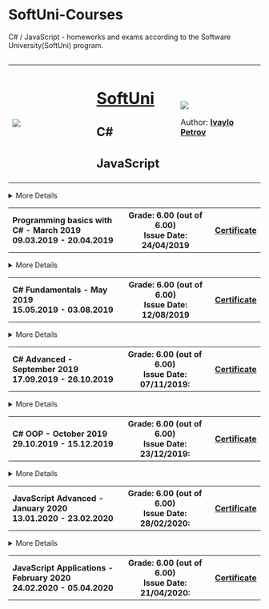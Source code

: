 # SoftUni-Courses
C# / JavaScript - homeworks and exams according to the Software University(SoftUni) program. 


<!-- Head Start -->
<table border="0" width="100%" cellspacing="2" cellpadding="3" align="left">
<tbody>
<tr>
<td align="left" width="33%"><img style="text-align: center;" src="http://conf.softuni.bg/wp-content/uploads/2015/01/SoftUni-Logo-Flat_square-blue-300x235.png"/></td>
  
<td align="left" width="33%">
<h1><a href="https://softuni.bg/">SoftUni</a></h1>
<h2>C#</h2>
  <h2>JavaScript</h2>
</td>

<td align="left" width="33%">
  <img src="https://avatars1.githubusercontent.com/u/52930559?s=460&u=56c073c9be5078b046e7d01ceff70417375ceb2f&v=4"/>
  
<!--   TODO: Add linkedIn profile -->
<!-- <img src="https://avatars1.githubusercontent.com/u/52930559?s=460&u=56c073c9be5078b046e7d01ceff70417375ceb2f&v=4" width = 20% height= 20% alt="LinkedIn" /> -->
Author: 
 <strong>
<a title="Ivaylo Petrov" href="XXXX" target="_blank">
Ivaylo Petrov
</a>
 </strong></p>
</td>
</tr>
</tbody>
</table>
<!-- Head End -->

<!-- C# Basics Start -->
<hr />
<!-- Summary Begin -->
<details>
<summary> More Details
<table border="0.3" width="100%" cellspacing="1" cellpadding="3" align="left">
<tbody>
<tr><th align="left" width="50%">Programming basics with C# - March 2019 <br /> 
09.03.2019 - 20.04.2019</th><th width="40%">Grade: 6.00 (out of 6.00)<br /> Issue Date: 24/04/2019</th><th>
<p><a title="C# Basics" href="https://softuni.bg/certificates/details/66322/4f0418c3" target="_blank">Certificate</a></p>
</th></tr>
</tbody>
</table>
</summary>
<!-- Summary End -->
  
<table border="0" width="100%" cellspacing="1" cellpadding="3" align="left">
<tbody>
<!-- Course Body -->
<tr>
<td width="50%">
<p><a title="Simple operations and calculations" href="https://github.com/q2kPetrov/SoftUni-Courses/tree/master/C%23%20Basics/Exercises/1.%20Simple%20Operations%20and%20Calculations" target="_blank">Simple operations and calculations - exercises</a></p>

<td colspan="2" width="50%">
<p><a title="Conditional statements" href="https://github.com/q2kPetrov/SoftUni-Courses/tree/master/C%23%20Basics/Exercises/2_Conditional-statements" target="_blank">Conditional statements - exercises</a></p>
</td>
</tr>

<tr>
<td width="50%">
<p><a title="Nested conditional statements" href="https://github.com/q2kPetrov/SoftUni-Courses/tree/master/C%23%20Basics/Exercises/3_Nested-conditional-statements" target="_blank">Nested conditional statements - exercises</a></p>
</td>
<td colspan="2" width="50%">
<p><a title="While loop" href="https://github.com/q2kPetrov/SoftUni-Courses/tree/master/C%23%20Basics/Exercises/4_While-loop" target="_blank">While loop - exercises</a></p>
</td>
</tr>
<tr>
<td width="50%">
<p><a title="For loop" href="https://github.com/q2kPetrov/SoftUni-Courses/tree/master/C%23%20Basics/Exercises/5_For-loop" target="_blank">For loop - exercises</a></p>
</td>
<td colspan="2" width="50%">
<p><a title="Nested loops" href="https://github.com/q2kPetrov/SoftUni-Courses/tree/master/C%23%20Basics/Exercises/6_Nested-loops" target="_blank">Nested loops - exercises</a></p>
</td>
</tr>


<tr>
<tr><td colspan="3" align="center" width="100%"><p>Exam Preparation</p></td></tr>
</tr>
<tr>
<td width="50%">
<p><a title="Exam 24 November 2019" href="https://github.com/q2kPetrov/SoftUni-Courses/tree/master/C%23%20Basics/Exams/Exam%20-%2024%20November%202019" target="_blank">Programming basics with C# Exam - 24 November 2019</a></p>
</td>
<td colspan="2" width="50%">
<p><a title="Exam 20 April 2019" href="https://github.com/q2kPetrov/SoftUni-Courses/tree/master/C%23%20Basics/Exams/Exam%20-%2020%20%20April%202019" target="_blank">Programming basics with C# - 20 April 2019 (exam)</a></p>
</td>
</tr>
<tr>
<tr>
<td width="50%">
<p><a title="Programming basics Exam - 9/10 March" href="https://github.com/q2kPetrov/SoftUni-Courses/tree/master/C%23%20Basics/Exams/Exams%20-%209%20and%2010%20March%202019" target="_blank">Programming basics Exams - 9 and 10 March 2019</a></p>
</td>
</tr>
</tbody>
</table>
</details>
<hr />
<!-- C# Basics End -->


<!-- C# Fundamentals Start -->
<hr />
<!-- Summary Begin -->
<details>
<summary> More Details
<table border="0.3" width="100%" cellspacing="1" cellpadding="3" align="left">
<tbody>
<tr><th align="left" width="50%">C# Fundamentals - May 2019<br /> 
15.05.2019 - 03.08.2019</th><th width="40%">Grade: 6.00 (out of 6.00)<br /> Issue Date: 12/08/2019</th><th>
<p><a title="C# Fundamentals" href="https://softuni.bg/certificates/details/69255/3315630e" target="_blank">Certificate</a></p>
</th></tr>
</tbody>
</table>
</summary>
<!-- Summary End -->
  
<table border="0" width="100%" cellspacing="1" cellpadding="3" align="left">
<tbody>
<!-- Course Body -->
<tr>
<td width="50%">
<p><a title="Basic sintax, conditional statements and loops" href="https://github.com/q2kPetrov/SoftUni-Courses/tree/master/C%23%20Fundamentals/01_BasicSyntaxConditionalStatementsAndLoops/Exercises/Exercisesss" target="_blank">Basic sintax, conditional statements and loops - exercises</a></p>
<p><a title="Basic sintax, conditional statements and loops" href="https://github.com/q2kPetrov/SoftUni-Courses/tree/master/C%23%20Fundamentals/01_BasicSyntaxConditionalStatementsAndLoops/Exercises/Exercisesss" target="_blank">Basic sintax, conditional statements and loops - additional exercises</a></p>
<td colspan="2" width="50%">
<p><a title="Lists" href="https://github.com/q2kPetrov/SoftUni-Courses/tree/master/C%23%20Fundamentals/05_Lists/Exercises" target="_blank">Lists - exercises</a></p>
  <p><a title="Lists" href="https://github.com/q2kPetrov/SoftUni-Courses/tree/master/C%23%20Fundamentals/05_Lists/MoreExercises" target="_blank">Lists - additional exercises</a></p>
</td>
</tr>

<tr>
<td width="50%">
<p><a title="Data types and variables" href="https://github.com/q2kPetrov/SoftUni-Courses/tree/master/C%23%20Fundamentals/02_DataTypesAndVariables" target="_blank">Data types and variables - exercises</a></p>
</td>
<td colspan="2" width="50%">
<p><a title="Arrays" href="https://github.com/q2kPetrov/SoftUni-Courses/tree/master/C%23%20Fundamentals/03_Arrays/Exercises" target="_blank">Arrays - exercises</a></p>
  <p><a title="Arrays" href="https://github.com/q2kPetrov/SoftUni-Courses/tree/master/C%23%20Fundamentals/03_Arrays/MoreExercises" target="_blank">Arrays - additional exercises</a></p>
</td>
</tr>

<tr> 
<td width="50%">
<p><a title="Methods" href="https://github.com/q2kPetrov/SoftUni-Courses/tree/master/C%23%20Fundamentals/04_Methods/Exercises" target="_blank">Methods - exercises</a></p>
  <p><a title="Arrays" href="https://github.com/q2kPetrov/SoftUni-Courses/tree/master/C%23%20Fundamentals/04_Methods/MoreExercises" target="_blank">Methods - additional exercises</a></p>
</td>
  
<td colspan="2" width="50%">
<p><a title="Objects and classes" href="https://github.com/q2kPetrov/SoftUni-Courses/tree/master/C%23%20Fundamentals/06_ObjectsAndClasses/Exercises" target="_blank">Objects and classes - exercises</a></p> 
</td>
</tr>

<tr>
<td width="50%">
<p><a title="Associative arrays" href="https://github.com/q2kPetrov/SoftUni-Courses/tree/master/C%23%20Fundamentals/07_AssociativeArrays/Exercises" target="_blank">Associative arrays - exercises</a></p>
  <p><a title="Associative arrays" href="https://github.com/q2kPetrov/SoftUni-Courses/tree/master/C%23%20Fundamentals/07_AssociativeArrays/MoreExercises" target="_blank">Associative arrays - additional exercises</a></p>
</td>
<td colspan="2" width="50%">
<p><a title="Text processing" href="https://github.com/q2kPetrov/SoftUni-Courses/tree/master/C%23%20Fundamentals/08_TextProcessing/Exercises" target="_blank">Text processing - exercises</a></p>
  <p><a title="Text processing" href="https://github.com/q2kPetrov/SoftUni-Courses/tree/master/C%23%20Fundamentals/08_TextProcessing/MoreExercises" target="_blank">Text processing - additional exercises</a></p>
</td>
</tr>

<tr>
<td  width="50%">
<p><a title="Regular expressions" href="https://github.com/q2kPetrov/SoftUni-Courses/tree/master/C%23%20Fundamentals/09_RegularExpressions/Exercises" target="_blank">Regular expressions - exercises</a></p>
  <p><a title="Regular expressions" href="https://github.com/q2kPetrov/SoftUni-Courses/tree/master/C%23%20Fundamentals/09_RegularExpressions/MoreExercises" target="_blank">Regular expressions - additional exercises</a></p>
</td>
</tr>


<tr>
<tr><td colspan="3" align="center" width="100%"><p>Mid Exam Preparation</p></td></tr>
</tr>

<tr>
<td width="50%">
<p><a title="Mid exam 10 March 2019 - group 2" href="https://github.com/q2kPetrov/SoftUni-Courses/tree/master/C%23%20Fundamentals/Exams/Mid%20Exams/Mid%20Exam%20-%2010%20March%202019%20Group%202" target="_blank">Mid exam 10 March 2019 - group 2</a></p>
</td>
<td colspan="2" width="50%">
<p><a title="Mid exam 30 June 2019 - group 1" href="https://github.com/q2kPetrov/SoftUni-Courses/tree/master/C%23%20Fundamentals/Exams/Mid%20Exams/Mid%20Exam%20-%2030%20June%202019%20Group%201" target="_blank">Mid exam 30 June 2019 - group 1</a></p>
</td>
</tr>

<tr>
<td width="50%">
<p><a title="Mid exam 4 November 2018" href="https://github.com/q2kPetrov/SoftUni-Courses/tree/master/C%23%20Fundamentals/Exams/Mid%20Exams/Mid%20Exam%20-%204%20November%202018" target="_blank">Mid exam 4 November 2018</a></p>
</td>
<td colspan="2" width="50%">
<p><a title="Mid exam 16 April 2019" href="https://github.com/q2kPetrov/SoftUni-Courses/tree/master/C%23%20Fundamentals/Exams/Mid%20Exams/Retake%20Mid%20Exam%20-%2016%20April%202019" target="_blank">Mid exam 16 April 2019</a></p>
</td>
</tr>

<tr>
<tr><td colspan="3" align="center" width="100%"><p>Final Exam Preparation</p></td></tr>
</tr>

<tr>
<td width="50%">
<p><a title="Final exam" href="https://github.com/q2kPetrov/SoftUni-Courses/tree/master/C%23%20Fundamentals/Exams/Final%20Exams/Final%20Exam%20-%2003%20August%202019%20Group%201" target="_blank">Final exam - 3 August 2019 - group 1</a></p>
</td>
<td colspan="2" width="50%">
<p><a title="06 April 2019" href="https://github.com/q2kPetrov/SoftUni-Courses/tree/master/C%23%20Fundamentals/Exams/Final%20Exams/Final%20Exam%20-%2006%20April%202019" target="_blank">Final exam - 06 April 2019</a></p>
</td>
</tr>

<tr>
<td width="50%">
<p><a title="Final exam" href="https://github.com/q2kPetrov/SoftUni-Courses/tree/master/C%23%20Fundamentals/Exams/Final%20Exams/Final%20Exam%20-%2014%20April%202019%20Group%20I" target="_blank">Final exam - 14 April 2019 - group 1</a></p>
</td>
<td colspan="2" width="50%">
<p><a title="14 April 2019" href="https://github.com/q2kPetrov/SoftUni-Courses/tree/master/C%23%20Fundamentals/Exams/Final%20Exams/Final%20Exam%20-%2014%20April%202019%20Group%20II" target="_blank">Final exam - 14 April 2019 - group 2</a></p>
</td>
</tr>

<tr>
<td width="50%">
<p><a title="Final exam" href="https://github.com/q2kPetrov/SoftUni-Courses/tree/master/C%23%20Fundamentals/Exams/Final%20Exams/Final%20Exam%20-%2016%20December%202018" target="_blank">Final exam - 16 December 2018</a></p>
</td>
<td colspan="2" width="50%">
<p><a title="Final exam" href="https://github.com/q2kPetrov/SoftUni-Courses/tree/master/C%23%20Fundamentals/Exams/Final%20Exams/Final%20Exam%20Preparation%20-%2024%20July%202019" target="_blank">Final exam - 24 July 2019</a></p>
</td>
</tr>

<tr>
<td width="50%">
<p><a title="Retake Final exam" href="https://github.com/q2kPetrov/SoftUni-Courses/tree/master/C%23%20Fundamentals/Exams/Final%20Exams/Retake%20Final%20Exam%20-%2018%20April%202018" target="_blank">Final exam - Retake - 18 April 2018</a></p>
</td>
</tr>

</tbody>
</table>
</details>
<hr />
<!-- C# Fundamentals End -->

<!-- C# Advanced Start -->  
<hr />
<!-- Summary Begin -->
<details>
<summary> More Details
<table border="0" width="100%" cellspacing="1" cellpadding="3" align="left">

<tr><th align="left" width="50%">C# Advanced - September 2019 <br /> 17.09.2019 - 26.10.2019</th><th width="40%">Grade: 6.00 (out of 6.00) <br /> Issue Date: 07/11/2019:</th><th>
<p><a title="C# Advanced" href="https://softuni.bg/certificates/details/72147/9addc663" target="_blank">Certificate</a></p>
</th></tr>
</table>
</summary>
<!-- Summary End -->

<table border="0" width="100%" cellspacing="0" cellpadding="0" align="left">
<!-- Course Body -->
<tr >
<td width="20%">
<ul >
  <li><p><a title="Stacks and queues" href="https://github.com/q2kPetrov/SoftUni-Courses/tree/master/C%23Advanced/Exercises/01_StacksAndQueues" target="_blank">Stacks and queues - exercises</a>
   </p>
   </li>
</ul>
</td>
<td colspan="2" width="20%">
<ul >
  <li><p><a title="Multidimensional arrays" href="https://github.com/q2kPetrov/SoftUni-Courses/tree/master/C%23Advanced/Exercises/02_MultidimensionalArrays" target="_blank">Multidimensional arrays - exercises</a></p>
  </li>
  </ul>
</td>
</tr>

<tr >
<td width="20%">
<ul >
  <li><p><a title="Sets and dictionaries" href="https://github.com/q2kPetrov/SoftUni-Courses/tree/master/C%23Advanced/Exercises/03_SetsAndDictionaries" target="_blank">Sets and dictionaries - exercises</a>
   </p>
   </li>
</ul>
</td>
<td colspan="2" width="20%">
<ul >
  <li><p><a title="Functional programming" href="https://github.com/q2kPetrov/SoftUni-Courses/tree/master/C%23Advanced/Exercises/04_FunctionalProgramming" target="_blank">Functional programming - exercises</a></p>
  </li>
  </ul>
</td>
</tr>

<tr >
<td width="20%">
<ul >
  <li><p><a title="Defining classes" href="https://github.com/q2kPetrov/SoftUni-Courses/tree/master/C%23Advanced/Exercises/05_DefiningClasses" target="_blank">Defining classes - exercises</a>
   </p>
   </li>
</ul>
</td>
<td colspan="2" width="20%">
<ul >
  <li><p><a title="Generics" href="https://github.com/q2kPetrov/SoftUni-Courses/tree/master/C%23Advanced/Exercises/06_Generics" target="_blank">Generics - exercises</a></p>
  </li>
  </ul>
</td>
</tr>

<tr >
<td width="20%">
<ul >
  <li><p><a title="Iterators and comparators" href="https://github.com/q2kPetrov/SoftUni-Courses/tree/master/C%23Advanced/Exercises/07_IteratorsAndComparators" target="_blank">Iterators and comparators - exercises</a>
   </p>
   </li>
</ul>
</td>
</tr>

<tr>
<tr><td colspan="3" align="center" width="100%"><p>Exam Preparation</p></td></tr>
</tr>

<tr >
<td width="20%">
<ul >
  <li><p><a title="13 August 2019" href="https://github.com/q2kPetrov/SoftUni-Courses/tree/master/C%23Advanced/ExamPreparation/13_August_2019" target="_blank">Exam - 13 August 2019</a>
   </p>
   </li>
</ul>
</td>
<td colspan="2" width="20%">
<ul >
  <li><p><a title="16 April 2019" href="https://github.com/q2kPetrov/SoftUni-Courses/tree/master/C%23Advanced/ExamPreparation/16_April_2019" target="_blank">Exam - 16 April 2019</a></p>
  </li>
  </ul>
</td>
</tr>

<tr >
<td width="20%">
<ul >
  <li><p><a title="17 February 2019" href="https://github.com/q2kPetrov/SoftUni-Courses/tree/master/C%23Advanced/ExamPreparation/17_Feb_2019" target="_blank">Exam - 17 February 2019</a>
   </p>
   </li>
</ul>
</td>
<td colspan="2" width="20%">
<ul >
  <li><p><a title="23 June 2019" href="https://github.com/q2kPetrov/SoftUni-Courses/tree/master/C%23Advanced/ExamPreparation/23_June_2019" target="_blank">Exam - 23 June 2019</a></p>
  </li>
  </ul>
</td>
</tr>

<tr >
<td width="20%">
<ul >
  <li><p><a title="23 October 2019" href="https://github.com/q2kPetrov/SoftUni-Courses/tree/master/C%23Advanced/ExamPreparation/23_October_2019" target="_blank">Exam - 23 October 2019</a>
   </p>
   </li>
</ul>
</td>
<td colspan="2" width="20%">
<ul >
  <li><p><a title="24 February 2019" href="https://github.com/q2kPetrov/SoftUni-Courses/tree/master/C%23Advanced/ExamPreparation/24_Feb_2019" target="_blank">Exam - 24 February 2019</a></p>
  </li>
  </ul>
</td>
</tr>
</table>
</details>
<hr />
<!-- C# Advanced End -->

<!-- C# OOP Start -->  
<hr />
<!-- Summary Begin -->
<details>
<summary> More Details
<table border="0" width="100%" cellspacing="1" cellpadding="3" align="left">

<tr><th align="left" width="50%">C# OOP - October 2019 <br /> 29.10.2019 - 15.12.2019</th><th width="40%">Grade: 6.00 (out of 6.00) <br /> Issue Date: 23/12/2019:</th><th>
<p><a title="C# OOP" href="https://softuni.bg/certificates/details/75306/fc669a56" target="_blank">Certificate</a></p>
</th></tr>
</table>
</summary>
<!-- Summary End -->

<table border="0" width="100%" cellspacing="0" cellpadding="0" align="left">
<!-- Course Body -->
<tr >
<td width="20%">
<ul >
  <li><p><a title="Working with abstraction" href="https://github.com/q2kPetrov/SoftUni-Courses/tree/master/C%23%20OOP/01_WorkingWithAbstraction" target="_blank">Working with abstraction - exercises</a>
   </p>
   </li>
</ul>
</td>
<td colspan="2" width="20%">
<ul >
  <li><p><a title="Inheritance" href="https://github.com/q2kPetrov/SoftUni-Courses/tree/master/C%23%20OOP/02_Inheritance" target="_blank">Inheritance - exercises</a></p>
  </li>
  </ul>
</td>
</tr>

<tr >
<td width="20%">
<ul >
  <li><p><a title="Encapsulation" href="https://github.com/q2kPetrov/SoftUni-Courses/tree/master/C%23%20OOP/03_Encapsulation" target="_blank">Encapsulation - exercises</a>
   </p>
   </li>
</ul>
</td>
<td colspan="2" width="20%">
<ul >
  <li><p><a title="Interfaces and abstraction" href="https://github.com/q2kPetrov/SoftUni-Courses/tree/master/C%23%20OOP/04_InterfacesAndAbstraction" target="_blank">Interfaces and abstraction - exercises</a></p>
  </li>
  </ul>
</td>
</tr>

<tr >
<td width="20%">
<ul >
  <li><p><a title="Polymorphism" href="https://github.com/q2kPetrov/SoftUni-Courses/tree/master/C%23%20OOP/05_Polymorphism" target="_blank">Polymorphism - exercises</a>
   </p>
   </li>
</ul>
</td>
<td colspan="2" width="20%">
<ul >
  <li><p><a title="Reflection" href="https://github.com/q2kPetrov/SoftUni-Courses/tree/master/C%23%20OOP/06_Reflection/Exercises" target="_blank">Reflection - exercises</a></p>
  </li>
  </ul>
</td>
</tr>

<tr >
<td width="20%">
<ul >
  <li><p><a title="Unit testing" href="https://github.com/q2kPetrov/SoftUni-Courses/tree/master/C%23%20OOP/07_UnitTesting" target="_blank">Unit testing - exercises</a>
   </p>
   </li>
</ul>
</td>
</tr>

<tr>
<tr><td colspan="3" align="center" width="100%"><p>Exam Preparation</p></td></tr>
</tr>

<tr >
<td width="20%">
<ul >
  <li><p><a title="14 April 2019" href="https://github.com/q2kPetrov/SoftUni-Courses/tree/master/C%23%20OOP/Exams/14%20April%202019" target="_blank">Exam - 14 April 2019</a>
   </p>
   </li>
</ul>
</td>
<td colspan="2" width="20%">
<ul >
  <li><p><a title="18 November 2018" href="https://github.com/q2kPetrov/SoftUni-Courses/tree/master/C%23%20OOP/Exams/C%23%20OOP%20Exam%20-%2018%20November%202018" target="_blank">Exam - 18 November 2018</a></p>
  </li>
  </ul>
</td>
</tr>

<tr >
<td width="20%">
<ul >
  <li><p><a title="07 December 2019" href="https://github.com/q2kPetrov/SoftUni-Courses/tree/master/C%23%20OOP/Exams/Demo%20Exam%20-%2007%20December%202019" target="_blank">Exam - 07 December 2019</a>
   </p>
   </li>
</ul>
</td>
<td colspan="2" width="20%">
<ul >
  <li><p><a title="11 August 2019" href="https://github.com/q2kPetrov/SoftUni-Courses/tree/master/C%23%20OOP/Exams/OOP%20Exam%20-%2011%20August%202019" target="_blank">Exam - 11 August 2019</a></p>
  </li>
  </ul>
</td>
</tr>

<tr >
<td width="20%">
<ul >
  <li><p><a title="15 August 2019" href="https://github.com/q2kPetrov/SoftUni-Courses/tree/master/C%23%20OOP/Exams/OOP%20Retake%20Exam%20-%2015%20August%202019" target="_blank">Exam - 15 August 2019</a>
   </p>
   </li>
</ul>
</td>
<td colspan="2" width="20%">
<ul >
  <li><p><a title="18 April 2019" href="https://github.com/q2kPetrov/SoftUni-Courses/tree/master/C%23%20OOP/Exams/OOP%20Retake%20Exam%20-%2018%20April%202019" target="_blank">Exam - 18 April 2019</a></p>
  </li>
  </ul>
</td>
</tr>
</table>
</details>
<hr />
<!-- C# OOP End -->

<!-- JavaScript Advanced Start -->  
<hr />
<!-- Summary Begin -->
<details>
<summary> More Details
<table border="0" width="100%" cellspacing="1" cellpadding="3" align="left">

<tr><th align="left" width="50%">JavaScript Advanced - January 2020 <br /> 13.01.2020 - 23.02.2020</th><th width="40%">Grade: 6.00 (out of 6.00) <br /> Issue Date: 28/02/2020:</th><th>
<p><a title="C# OOP" href="https://softuni.bg/certificates/details/76354/4b5497b1" target="_blank">Certificate</a></p>
</th></tr>
</table>
</summary>
<!-- Summary End -->

<table border="0" width="100%" cellspacing="0" cellpadding="0" align="left">
<!-- Course Body -->
<tr >
<td width="20%">
<ul >
  <li><p><a title="Syntax, functions and statements" href="https://github.com/q2kPetrov/SoftUni-Courses/tree/master/Exercises/1.%20Syntax%2C%20Functions%20and%20Statements" target="_blank">Syntax, functions and statements - exercises</a>
   </p>
   </li>
</ul>
</td>
<td colspan="2" width="20%">
<ul >
  <li><p><a title="Arrays" href="https://github.com/q2kPetrov/SoftUni-Courses/tree/master/Exercises/2.%20Arrays" target="_blank">Arrays - exercises</a></p>
  </li>
  </ul>
</td>
</tr>

<tr >
<td width="20%">
<ul >
  <li><p><a title="Objects" href="https://github.com/q2kPetrov/SoftUni-Courses/tree/master/Exercises/3.%20Objects" target="_blank">Objects - exercises</a>
   </p>
   </li>
</ul>
</td>
<td colspan="2" width="20%">
<ul >
  <li><p><a title="Advanced functions" href="https://github.com/q2kPetrov/SoftUni-Courses/tree/master/Exercises/4.%20Advanced%20Functions" target="_blank">Advanced functions - exercises</a></p>
  </li>
  </ul>
</td>
</tr>

<tr >
<td width="20%">
<ul >
  <li><p><a title="DOM" href="https://github.com/q2kPetrov/SoftUni-Courses/tree/master/Exercises/5.%20DOM" target="_blank">DOM - exercises</a>
   </p>
   </li>
</ul>
</td>
<td colspan="2" width="20%">
<ul >
  <li><p><a title="DOM manipulation" href="https://github.com/q2kPetrov/SoftUni-Courses/tree/master/Exercises/6.%20DOM%20Manipulations" target="_blank">DOM manipulation - exercises</a></p>
  </li>
  </ul>
</td>
</tr>

<tr >
<td width="20%">
<ul >
  <li><p><a title="Classes" href="https://github.com/q2kPetrov/SoftUni-Courses/tree/master/Exercises/7.%20Classes" target="_blank">Classes - exercises</a>
   </p>
   </li>
</ul>
</td>
  <td colspan="2" width="20%">
<ul >
  <li><p><a title="Unit testing" href="https://github.com/q2kPetrov/SoftUni-Courses/tree/master/Exercises/8.%20Unit%20Testing" target="_blank">Unit testing - exercises</a></p>
  </li>
  </ul>
</td>
</tr>

<tr >
<td width="20%">
<ul >
  <li><p><a title="String and Regex" href="https://github.com/q2kPetrov/SoftUni-Courses/tree/master/Exercises/9.%20String%20and%20RegExp" target="_blank">String and Regex - exercises</a>
   </p>
   </li>
</ul>
</td>

<tr>
<tr><td colspan="3" align="center" width="100%"><p>Exam Preparation</p></td></tr>
</tr>

<tr >
<td width="20%">
<ul >
  <li><p><a title="26 October 2019" href="https://github.com/q2kPetrov/SoftUni-Courses/tree/master/Exercises/Mid%20Exams/JS%20Advanced%20-%2026%20October%202019" target="_blank">Exam - 26 October 2019</a>
   </p>
   </li>
</ul>
</td>
<td colspan="2" width="20%">
<ul >
  <li><p><a title="07 July 2019" href="https://github.com/q2kPetrov/SoftUni-Courses/tree/master/Exercises/Mid%20Exams/JS%20Advanced%20Exam%20-%2007%20July%202019" target="_blank">Exam - 07 July 2019</a></p>
  </li>
  </ul>
</td>
</tr>

<tr >
<td width="20%">
<ul >
  <li><p><a title="July 2019" href="https://github.com/q2kPetrov/SoftUni-Courses/tree/master/Exercises/Mid%20Exams/JS%20Advanced%20Exam%20Preparation%20-%20July%202019" target="_blank">Exam preparation -  July  2019</a>
   </p>
   </li>
</ul>
</td>
<td colspan="2" width="20%">
<ul >
  <li><p><a title="08 April 2020" href="https://github.com/q2kPetrov/SoftUni-Courses/tree/master/Exercises/Mid%20Exams/JS%20Advanced%20Retake%20-%2008%20April%202020" target="_blank">Exam - 08 April 2020</a></p>
  </li>
  </ul>
</td>
</tr>

<tr >
<td width="20%">
<ul >
  <li><p><a title="08 August 2019" href="https://github.com/q2kPetrov/SoftUni-Courses/tree/master/Exercises/Mid%20Exams/JS%20Advanced%20Retake%20-%2008%20August%202019" target="_blank">Exam - 08 August 2019</a>
   </p>
   </li>
</ul>
</td>
<td colspan="2" width="20%">
<ul >
  <li><p><a title="10 December 2019" href="https://github.com/q2kPetrov/SoftUni-Courses/tree/master/Exercises/Mid%20Exams/JS%20Advanced%20Retake%20Exam%20-%2010%20December%202019" target="_blank">Exam - 10 December 2019</a></p>
  </li>
  </ul>
</td>
</tr>
</table>
</details>
<hr />
<!-- JS Advanced End -->










<!-- JavaScript Applications Start -->  
<hr />
<!-- Summary Begin -->
<details>
<summary> More Details
<table border="0" width="100%" cellspacing="1" cellpadding="3" align="left">

<tr><th align="left" width="50%">JavaScript Applications - February 2020 <br /> 24.02.2020 - 05.04.2020</th><th width="40%">Grade: 6.00 (out of 6.00) <br /> Issue Date: 21/04/2020:</th><th>
<p><a title="C# OOP" href="https://softuni.bg/certificates/details/80325/d2299076" target="_blank">Certificate</a></p>
</th></tr>
</table>
</summary>
<!-- Summary End -->

<table border="0" width="100%" cellspacing="0" cellpadding="0" align="left">
<!-- Course Body -->
<tr >
<td width="20%">
<ul >
  <li><p><a title="This" href="https://github.com/q2kPetrov/SoftUni-Courses/tree/master/JavaScript%20Applications/1_This" target="_blank">This - exercises</a>
   </p>
   </li>
</ul>
</td>
<td colspan="2" width="20%">
<ul >
  <li><p><a title="Object composition" href="https://github.com/q2kPetrov/SoftUni-Courses/tree/master/JavaScript%20Applications/2_Object_Composition" target="_blank">Object composition - exercises</a></p>
  </li>
  </ul>
</td>
</tr>

<tr >
<td width="20%">
<ul >
  <li><p><a title="Prototypes and inheritance" href="https://github.com/q2kPetrov/SoftUni-Courses/tree/master/JavaScript%20Applications/3_Prototypes_and_Inheritance" target="_blank">Prototypes and inheritance - exercises</a>
   </p>
   </li>
</ul>
</td>
<td colspan="2" width="20%">
<ul >
  <li><p><a title="REST Services and AJAX" href="https://github.com/q2kPetrov/SoftUni-Courses/tree/master/JavaScript%20Applications/4_Rest_Services_and_AJAX" target="_blank">REST services and AJAX - exercises</a></p>
  </li>
  </ul>
</td>
</tr>

<tr >
<td width="20%">
<ul >
  <li><p><a title="Asynchronous programming" href="https://github.com/q2kPetrov/SoftUni-Courses/tree/master/JavaScript%20Applications/5_Asynchronous_Programming" target="_blank">Asynchronous programming - exercises</a>
   </p>
   </li>
</ul>
</td>
<td colspan="2" width="20%">
<ul >
  <li><p><a title="Remote DB" href="https://github.com/q2kPetrov/SoftUni-Courses/tree/master/JavaScript%20Applications/6_Remote_Databases" target="_blank">Remote DataBases - exercises</a></p>
  </li>
  </ul>
</td>
</tr>

<tr >
<td width="20%">
<ul >
  <li><p><a title="Templating" href="https://github.com/q2kPetrov/SoftUni-Courses/tree/master/JavaScript%20Applications/7_Templating" target="_blank">Templating - exercises</a>
   </p>
   </li>
</ul>
</td>
  <td colspan="2" width="20%">
<ul >
  <li><p><a title="Routing" href="https://github.com/q2kPetrov/SoftUni-Courses/tree/master/Exercises/8.%20Unit%20Testing" target="_blank">Routing - exercises</a></p>
  </li>
  </ul>
</td>
</tr>
<tr>
<tr><td colspan="3" align="center" width="100%"><p>Exam Preparation</p></td></tr>
</tr>

<tr >
<td width="20%">
<ul >
  <li><p><a title="05 April 2020" href="https://github.com/q2kPetrov/SoftUni-Courses/tree/master/JavaScript%20Applications/Exams" target="_blank">Exam - 05 April 2020</a>
   </p>
   </li>
</ul>
</td>
<td colspan="2" width="20%">
<ul >
  <li><p><a title="07 December 2019" href="https://github.com/q2kPetrov/SoftUni-Courses/tree/master/JavaScript%20Applications/Exams" target="_blank">Exam - 07 December 2019</a></p>
  </li>
  </ul>
</td>
</tr>
</table>
</details>
<hr />
<!-- JS Applications End -->
